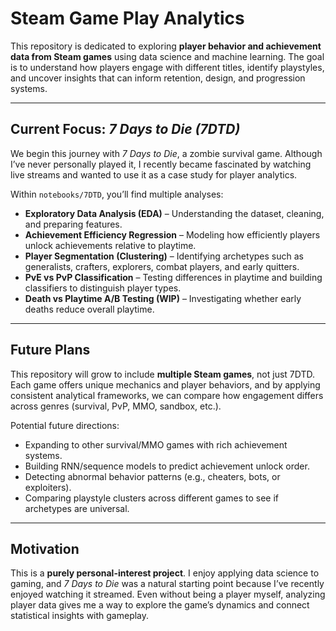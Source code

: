 # Steam Game Play Analytics

This repository is dedicated to exploring **player behavior and achievement data from Steam games** using data science and machine learning. The goal is to understand how players engage with different titles, identify playstyles, and uncover insights that can inform retention, design, and progression systems.  

---

## Current Focus: *7 Days to Die (7DTD)*
We begin this journey with *7 Days to Die*, a zombie survival game. Although I’ve never personally played it, I recently became fascinated by watching live streams and wanted to use it as a case study for player analytics.  

Within `notebooks/7DTD`, you’ll find multiple analyses:  

- **Exploratory Data Analysis (EDA)** – Understanding the dataset, cleaning, and preparing features.  
- **Achievement Efficiency Regression** – Modeling how efficiently players unlock achievements relative to playtime.  
- **Player Segmentation (Clustering)** – Identifying archetypes such as generalists, crafters, explorers, combat players, and early quitters.  
- **PvE vs PvP Classification** – Testing differences in playtime and building classifiers to distinguish player types.  
- **Death vs Playtime A/B Testing (WIP)** – Investigating whether early deaths reduce overall playtime.  

---

## Future Plans
This repository will grow to include **multiple Steam games**, not just 7DTD. Each game offers unique mechanics and player behaviors, and by applying consistent analytical frameworks, we can compare how engagement differs across genres (survival, PvP, MMO, sandbox, etc.).  

Potential future directions:  
- Expanding to other survival/MMO games with rich achievement systems.  
- Building RNN/sequence models to predict achievement unlock order.  
- Detecting abnormal behavior patterns (e.g., cheaters, bots, or exploiters).  
- Comparing playstyle clusters across different games to see if archetypes are universal.  

---

## Motivation
This is a **purely personal-interest project**. I enjoy applying data science to gaming, and *7 Days to Die* was a natural starting point because I’ve recently enjoyed watching it streamed. Even without being a player myself, analyzing player data gives me a way to explore the game’s dynamics and connect statistical insights with gameplay.
